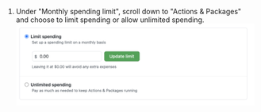 1. Under "Monthly spending limit", scroll down to "Actions & Packages" and choose to limit spending or allow unlimited spending. ![Botões de rádio para limitar gastos ou permitir gastos ilimitados](/assets/images/help/billing/limit-or-unlimited.png)
